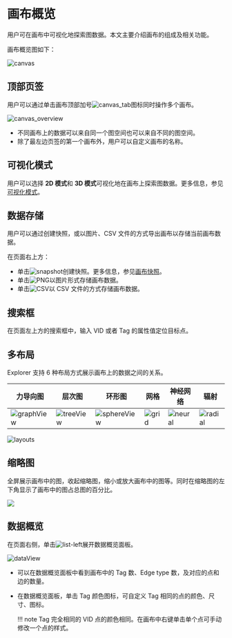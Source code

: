 # 画布概览

用户可在画布中可视化地探索图数据。本文主要介绍画布的组成及相关功能。

画布概览图如下：

![canvas](https://docs-cdn.nebula-graph.com.cn/figures/canvas-overview.png)

## 顶部页签

用户可以通过单击画布顶部加号![canvas_tab](https://docs-cdn.nebula-graph.com.cn/figures/list-add.png)图标同时操作多个画布。

![canvas_overview](https://docs-cdn.nebula-graph.com.cn/figures/canvas-graphspace.png)

- 不同画布上的数据可以来自同一个图空间也可以来自不同的图空间。
- 除了最左边页签的第一个画布外，用户可以自定义画布的名称。

## 可视化模式

用户可以选择 **2D 模式**和 **3D 模式**可视化地在画布上探索图数据。更多信息，参见[可视化模式](visualization-mode.md)。

## 数据存储

用户可以通过创建快照，或以图片、CSV 文件的方式导出画布以存储当前画布数据。

在页面右上方：

- 单击![snapshot](https://docs-cdn.nebula-graph.com.cn/figures/graph-snapshot.png)创建快照。更多信息，参见[画布快照](canvas-snapshot.md)。
- 单击![PNG](https://docs-cdn.nebula-graph.com.cn/figures/topbar-exportPNG.png)以图片形式存储画布数据。
- 单击![CSV](https://docs-cdn.nebula-graph.com.cn/figures/topbar-exportCSV.png)以 CSV 文件的方式存储画布数据。


## 搜索框

在页面左上方的搜索框中，输入 VID 或者 Tag 的属性值定位目标点。

## 多布局

Explorer 支持 6 种布局方式展示画布上的数据之间的关系。

| 力导向图 | 层次图 | 环形图 | 网格  | 神经网络 | 辐射  |
| -------- | ------ | ------ | ----- | -------- | ----- |
| ![graphView](https://docs-cdn.nebula-graph.com.cn/figures/Thumbnail-graphView.png)    | ![treeView](https://docs-cdn.nebula-graph.com.cn/figures/Thumbnail-treeView.png)  | ![sphereView](https://docs-cdn.nebula-graph.com.cn/figures/Thumbnail-sphereView.png)  | ![grid](https://docs-cdn.nebula-graph.com.cn/figures/Thumbnail-Grid.png) | ![neural](https://docs-cdn.nebula-graph.com.cn/figures/Thumbnail-neuralNetwork.png)    | ![radial](https://docs-cdn.nebula-graph.com.cn/figures/Thumbnail-Radial.png) |

![layouts](https://docs-cdn.nebula-graph.com.cn/figures/layout.gif)

## 缩略图

全屏展示画布中的图，收起缩略图，缩小或放大画布中的图等。同时在缩略图的左下角显示了画布中的图占总图的百分比。

![](https://docs-cdn.nebula-graph.com.cn/figures/thumbnail.png)

## 数据概览

在页面右侧，单击![list-left](https://docs-cdn.nebula-graph.com.cn/figures/list-left.png)展开数据概览面板。

![dataView](https://docs-cdn.nebula-graph.com.cn/figures/dataview.png)

- 可以在数据概览面板中看到画布中的 Tag 数、Edge type 数，及对应的点和边的数量。
- 在数据概览面板，单击 Tag 颜色图标，可自定义 Tag 相同的点的颜色、尺寸、图标。

  !!! note
        Tag 完全相同的 VID 点的颜色相同。在画布中右键单击单个点可手动修改一个点的样式。

